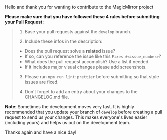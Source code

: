 Hello and thank you for wanting to contribute to the MagicMirror project

**Please make sure that you have followed these 4 rules before submitting your Pull Request:**

> 1) Base your pull requests against the `develop` branch.
>
>
> 2) Include these infos in the description:
>  * Does the pull request solve a **related** issue?
>  * If so, can you reference the issue like this `Fixes #<issue_number>`?
>  * What does the pull request accomplish? Use a list if needed.
>  * If it includes major visual changes please add screenshots.
>
>
> 3) Please run `npm run lint:prettier` before submitting so that
> style issues are fixed.
>
>
> 4) Don't forget to add an entry about your changes to
> the CHANGELOG.md file.


**Note**: Sometimes the development moves very fast. It is highly
recommended that you update your branch of `develop` before creating a
pull request to send us your changes. This makes everyone's lives
easier (including yours) and helps us out on the development team.

Thanks again and have a nice day!
